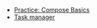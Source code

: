 - [Practice: Compose Basics](https://developer.android.com/codelabs/basic-android-kotlin-compose-composables-practice-problems#1)<br>
- [Task manager](https://developer.android.com/codelabs/basic-android-kotlin-compose-composables-practice-problems#2)
